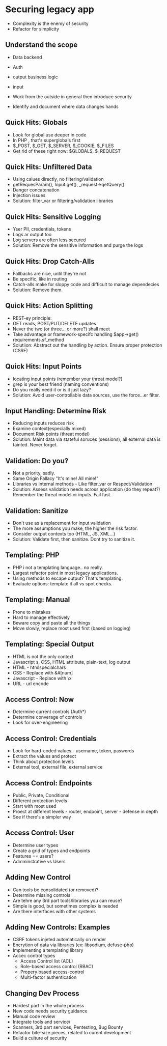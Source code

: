 # Securing legacy app

* Complexity is the enemy of security
* Refactor for simplicity

## Understand the scope
* Data backend
* Auth
* output business logic
* input

* Work from the outside in general then introduce security
* Identify and document where data changes hands

## Quick Hits: Globals
* Look for global use deeper in code
* In PHP , that's superglobals first
* $\_POST, $\_GET, $\_SERVER, $\_COOKIE, $\_FILES 
* Get rid of these right now: $GLOBALS, $\_REQUEST

## Quick Hits: Unfiltered Data
* Using calues directly, no filtering/validation
* getRequesParam(), Input:get(), _request->qetQuery()
* Danger concatenation
* Injection issues
* Solution: filter_var or filtering/validation libraries

## Quick Hits: Sensitive Logging
* Yser PII, credentials, tokens
* Logs ar output too
* Log servers are often less secured
* Solution: Remove the sensitive information and purge the logs

## Quick Hits: Drop Catch-Alls
* Fallbacks are nice, until they're not
* Be specific, like in routing
* Catch-alls make for sloppy code and difficult to manage dependecies
* Solution: Remove them.

## Quick Hits: Action Splitting
* REST-ey principle:
* GET reads, POST/PUT/DELETE updates
* Never the two (or three... or more?) shall meet
* Take advantage or framework-specifc handling $app->get() requirements.sf_method
* Solutiion: Abstract out the handling by action. Ensure proper protection (CSRF)

## Quick Hits: Input Points
* locating input points (remember your threat model?)
* grep is your best friend (naming conventions)
* Do you really need it or is it just lazy?
* Solution: Avoid user-controllable data sources, use the force...er filter.

## Input Handling: Determine Risk
* Reducing inputs reduces risk
* Examine context(especially mixed)
* Document Risk points (threat model)
* Solution: Maint data via stateful soruces (sessions), all external data is tainted. Never forget.

## Validation: Do you?
* Not a priority, sadly.
* Same Origin Fallacy "It's mine! All mine!"
* Libraries vs internal methods - Like filter_var or Respect/Validation
* Solution: Assess validation needs across application (do they repeat?) Remember the threat model or inputs. Fail fast.

## Validation: Sanitize
* Don't use as a replacement for input validation
* The more assumptions you make, the higher the risk factor.
* Consider output contexts too (HTML, JS, XML...)
* Solution: Validate first, then sanitize. Dont try to sanitize it.

## Templating: PHP
* PHP i not a templating language.. no really.
* Largest refactor point in most legacy applications.
* Using methods to escape output? That's templating.
* Evaluate options: template it all vs spot checks.

## Templating: Manual
* Prone to mistakes
* Hard to manage effectively
* Beware copy and paste all the things 
* Move slowly, replace most used first (based on logging)

## Templating: Special Output
* HTML is not the only context
* Javascript s, CSS, HTML attribute, plain-text, log output
* HTML - htmlspecialchars
* CSS - Replace with &#[num]
* Javascript - Replace with \x
* URL - url encode

## Access Control: Now
* Determine current controls (Auth*)
* Determine converage of controls
* Look for over-engineering

## Access Control: Credentials
* Look for hard-coded values - username, token, paswords
* Extract the values and protect
* Think about protection levels
* External tool, external file, external service

## Access Control: Endpoints
* Public, Private, Conditional
* Different protection levels
* Start with most used
* Proect at different levels - router, endpoint, server - defense in depth
* See if there's a simpler way

## Access Control: User
* Determine user types
* Create a grid of types and endpoints
* Features == users?
* Admminstrative vs Users

## Adding New Control
* Can tools be consolidated (or removed)?
* Determine missing controls
* Are tehre any 3rd part tools/libraries you can reuse?
* Simple is good, but sometimes complex is needed
* Are there interfaces with other systems

## Adding New Controls: Examples
* CSRF tokens injeted automatically on render
* Encrytion of data via libraries (ex: libsodium, defuse-php)
* Implementing a templating library
* Accec control types
	* Access Control list (ACL)
	* Role-based access control (RBAC)
	* Propery based access-control
	* Multi-factor authentication

## Changing Dev Process
* Hardest part in the whole process
* New code needs security guidance
* Manual code review
* Integrate tools and service\
* Scanners, 3rd part services, Pentesting, Bug Bounty
* Refactor bite-size pieces, related to curent development
* Build a culture of security